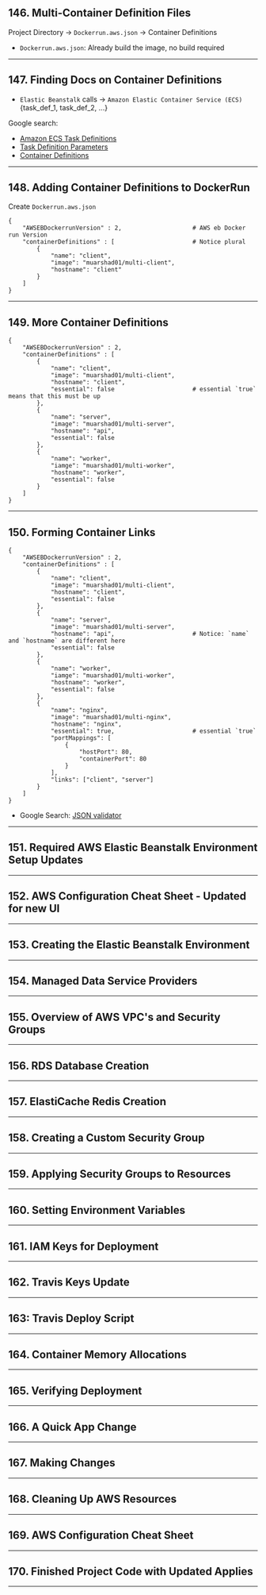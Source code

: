 ##  146. Multi-Container Definition Files

Project Directory -> `Dockerrun.aws.json` -> Container Definitions

* `Dockerrun.aws.json`: Already build the image, no build required

***

##  147. Finding Docs on Container Definitions

* `Elastic Beanstalk` calls -> `Amazon Elastic Container Service (ECS)` {task_def_1, task_def_2, ...}

Google search: 
* [Amazon ECS Task Definitions](https://docs.aws.amazon.com/AmazonECS/latest/developerguide/task_definitions.html)
* [Task Definition Parameters](https://docs.aws.amazon.com/AmazonECS/latest/developerguide/task_definition_parameters.html)
* [Container Definitions](https://docs.aws.amazon.com/AmazonECS/latest/developerguide/task_definition_parameters.html#container_definitions)

***

## 148. Adding Container Definitions to DockerRun

Create `Dockerrun.aws.json`

```
{
    "AWSEBDockerrunVersion" : 2,                    # AWS eb Docker run Version
    "containerDefinitions" : [                      # Notice plural
        {
            "name": "client",
            "image": "muarshad01/multi-client",
            "hostname": "client"
        }
    ]
}
```

***

## 149. More Container Definitions

```
{
    "AWSEBDockerrunVersion" : 2,
    "containerDefinitions" : [
        {
            "name": "client",
            "image": "muarshad01/multi-client",
            "hostname": "client",
            "essential": false                      # essential `true` means that this must be up
        },
        {
            "name": "server",
            "image": "muarshad01/multi-server",
            "hostname": "api",
            "essential": false
        },
        {
            "name": "worker",
            "iamge": "muarshad01/multi-worker",
            "hostname": "worker",
            "essential": false
        }
    ]
}
```

***

## 150. Forming Container Links

```
{
    "AWSEBDockerrunVersion" : 2,
    "containerDefinitions" : [
        {
            "name": "client",
            "image": "muarshad01/multi-client",
            "hostname": "client",
            "essential": false
        },
        {
            "name": "server",
            "image": "muarshad01/multi-server",
            "hostname": "api",                      # Notice: `name` and `hostname` are different here
            "essential": false
        },
        {
            "name": "worker",
            "iamge": "muarshad01/multi-worker",
            "hostname": "worker",
            "essential": false
        },
        {
            "name": "nginx",
            "image": "muarshad01/multi-nginx",
            "hostname": "nginx",
            "essential": true,                      # essential `true`
            "portMappings": [
                {
                    "hostPort": 80,
                    "containerPort": 80
                }
            ],
            "links": ["client", "server"]
        }
    ]
}
```

* Google Search: [JSON validator](https://jsonlint.com/)

***

## 151. Required AWS Elastic Beanstalk Environment Setup Updates

***

## 152. AWS Configuration Cheat Sheet - Updated for new UI

***

## 153. Creating the Elastic Beanstalk Environment

***

## 154. Managed Data Service Providers

***

## 155. Overview of AWS VPC's and Security Groups

***

## 156. RDS Database Creation

***

## 157. ElastiCache Redis Creation

***

## 158. Creating a Custom Security Group

***

## 159. Applying Security Groups to Resources

***

## 160. Setting Environment Variables

***

## 161. IAM Keys for Deployment

***

## 162. Travis Keys Update

***

## 163: Travis Deploy Script

***

## 164. Container Memory Allocations

***

##  165. Verifying Deployment

***

##  166. A Quick App Change

***

## 167. Making Changes

***

## 168. Cleaning Up AWS Resources

***

## 169. AWS Configuration Cheat Sheet

***

## 170. Finished Project Code with Updated Applies

***
